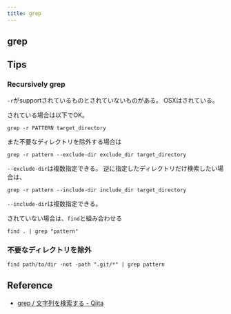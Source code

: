 ```yaml
---
title: grep
---
```


## grep

## Tips

### Recursively grep
`-r`がsupportされているものとされていないものがある。
OSXはされている。

されている場合は以下でOK。

```
grep -r PATTERN target_directory
```

また不要なディレクトリを除外する場合は

```
grep -r pattern --exclude-dir exclude_dir target_directory
```

`--exclude-dir`は複数指定できる。
逆に指定したディレクトリだけ検索したい場合は、

```
grep -r pattern --include-dir include_dir target_directory
```

`--include-dir`は複数指定できる。

されていない場合は、`find`と組み合わせる

```
find . | grep "pattern"
```

### 不要なディレクトリを除外

```
find path/to/dir -not -path ".git/*" | grep pattern
```



## Reference
* [grep / 文字列を検索する - Qiita](http://qiita.com/shunsakai/items/9187afbd58ffe3925f90)
